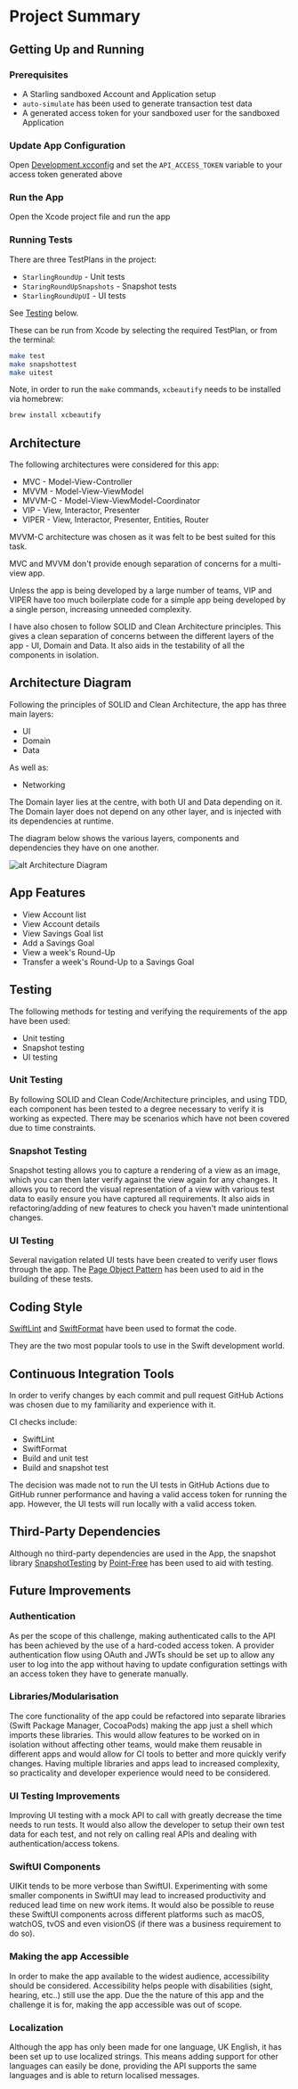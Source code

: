 # Project Summary

## Getting Up and Running

### Prerequisites

* A Starling sandboxed Account and Application setup
* `auto-simulate` has been used to generate transaction test data
* A generated access token for your sandboxed user for the sandboxed
Application

### Update App Configuration

Open [Development.xcconfig](../Development.xcconfig) and set the
`API_ACCESS_TOKEN` variable to your access token generated above

### Run the App

Open the Xcode project file and run the app

### Running Tests

There are three TestPlans in the project:

* `StarlingRoundUp` - Unit tests
* `StaringRoundUpSnapshots` - Snapshot tests
* `StarlingRoundUpUI` - UI tests

See [Testing](#testing) below.

These can be run from Xcode by selecting the required TestPlan, or from the
terminal:

```bash
make test
make snapshottest
make uitest
```

Note, in order to run the `make` commands, `xcbeautify` needs to be installed
via homebrew:

```bash
brew install xcbeautify
```

## Architecture

The following architectures were considered for this app:

* MVC - Model-View-Controller
* MVVM - Model-View-ViewModel
* MVVM-C - Model-View-ViewModel-Coordinator
* VIP - View, Interactor, Presenter
* VIPER - View, Interactor, Presenter, Entities, Router

MVVM-C architecture was chosen as it was felt to be best suited for this task.

MVC and MVVM don't provide enough separation of concerns for a multi-view app.

Unless the app is being developed by a large number of teams, VIP and VIPER
have too much boilerplate code for a simple app being developed by a single
person, increasing unneeded complexity.

I have also chosen to follow SOLID and Clean Architecture principles. This
gives a clean separation of concerns between the different layers of the app -
UI, Domain and Data. It also aids in the testability of all the components in
isolation.

## Architecture Diagram

Following the principles of SOLID and Clean Architecture, the app has three
main layers:

* UI
* Domain
* Data

As well as:

* Networking

The Domain layer lies at the centre, with both UI and Data depending on it. The
Domain layer does not depend on any other layer, and is injected with its
dependencies at runtime.

The diagram below shows the various layers, components and dependencies they
have on one another.

![alt Architecture Diagram](images/architecture-diagram.png "Architecture Diagram")

## App Features

* View Account list
* View Account details
* View Savings Goal list
* Add a Savings Goal
* View a week's Round-Up
* Transfer a week's Round-Up to a Savings Goal

## Testing

The following methods for testing and verifying the requirements of the app
have been used:

* Unit testing
* Snapshot testing
* UI testing

### Unit Testing

By following SOLID and Clean Code/Architecture principles, and using TDD, each
component has been tested to a degree necessary to verify it is working as
expected. There may be scenarios which have not been covered due to time
constraints.

### Snapshot Testing

Snapshot testing allows you to capture a rendering of a view as an image, which
you can then later verify against the view again for any changes. It allows you
to record the visual representation of a view with various test data to easily
ensure you have captured all requirements. It also aids in refactoring/adding of
new features to check you haven't made unintentional changes.

### UI Testing

Several navigation related UI tests have been created to verify user flows
through the app. The
[Page Object Pattern](https://martinfowler.com/bliki/PageObject.html) has been
used to aid in the building of these tests.

## Coding Style

[SwiftLint](https://github.com/realm/SwiftLint) and
[SwiftFormat](https://github.com/nicklockwood/SwiftFormat) have been used to
format the code.

They are the two most popular tools to use in the Swift development world.

## Continuous Integration Tools

In order to verify changes by each commit and pull request GitHub Actions was
chosen due to my familiarity and experience with it.

CI checks include:

* SwiftLint
* SwiftFormat
* Build and unit test
* Build and snapshot test

The decision was made not to run the UI tests in GitHub Actions due to
GitHub runner performance and having a valid access token for running
the app. However, the UI tests will run locally with a valid access token.

## Third-Party Dependencies

Although no third-party dependencies are used in the App, the snapshot library
[SnapshotTesting](https://github.com/pointfreeco/swift-snapshot-testing)
by [Point-Free](https://www.pointfree.co) has been used to aid with testing.

## Future Improvements

### Authentication

As per the scope of this challenge, making authenticated calls to the API has
been achieved by the use of a hard-coded access token. A provider
authentication flow using OAuth and JWTs should be set up to allow any user to
log into the app without having to update configuration settings with an access
token they have to generate manually.

### Libraries/Modularisation

The core functionality of the app could be refactored into separate libraries
(Swift Package Manager, CocoaPods) making the app just a shell which imports
these libraries. This would allow features to be worked on in isolation without
affecting other teams, would make them reusable in different apps and would
allow for CI tools to better and more quickly verify changes. Having multiple
libraries and apps lead to increased complexity, so practicality and developer
experience would need to be considered.

### UI Testing Improvements

Improving UI testing with a mock API to call with greatly decrease the time
needs to run tests. It would also allow the developer to setup their own
test data for each test, and not rely on calling real APIs and dealing with
authentication/access tokens.

### SwiftUI Components

UIKit tends to be more verbose than SwiftUI. Experimenting with some smaller
components in SwiftUI may lead to increased productivity and reduced lead time
on new work items. It would also be possible to reuse these SwiftUI components
across different platforms such as macOS, watchOS, tvOS and even visionOS (if
there was a business requirement to do so).

### Making the app Accessible

In order to make the app available to the widest audience, accessibility should
be considered. Accessibility helps people with disabilities (sight, hearing,
etc..) still use the app. Due the the nature of this app and the challenge it
is for, making the app accessible was out of scope.

### Localization

Although the app has only been made for one language, UK English, it has been
set up to use localized strings. This means adding support for other languages
can easily be done, providing the API supports the same languages and is able
to return localised messages.
